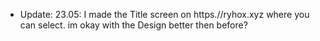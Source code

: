 
 - Update: 23.05: I made the Title screen on https.//ryhox.xyz where you can select.
 im okay with the Design better then before?
